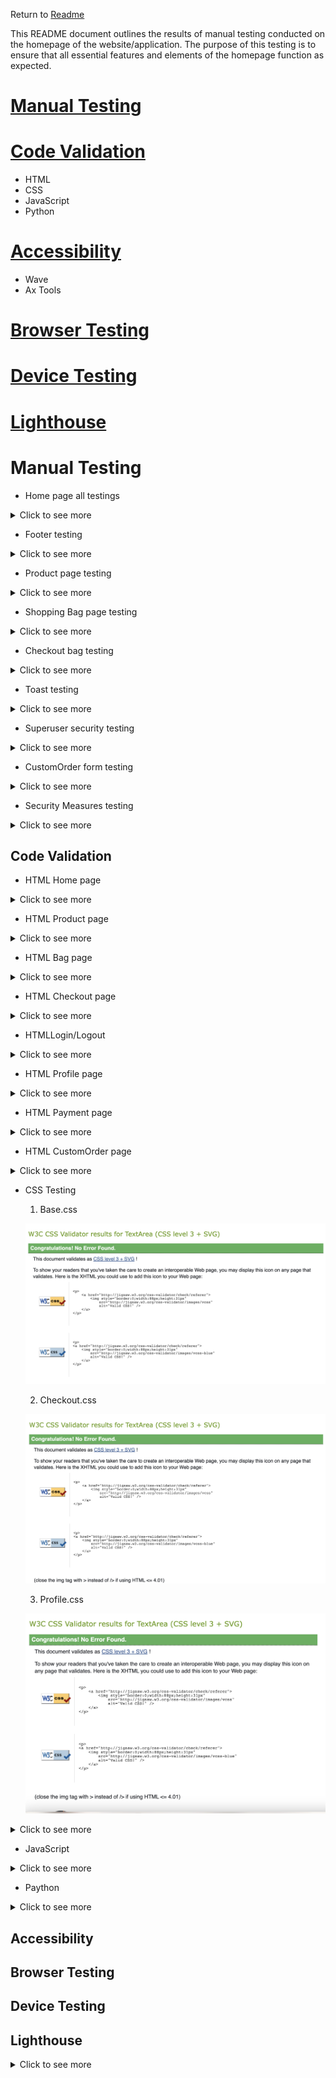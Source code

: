  Return to [Readme](https://github.com/Aliona83/project_j/blob/main/README.md)

This README document outlines the results of manual testing conducted on the homepage of the website/application. The purpose of this testing is to ensure that all essential features and elements of the homepage function as expected.

# [Manual Testing](#manual-testing)
# [Code Validation](#code-validation)
  * HTML
  * CSS
  * JavaScript
  * Python

# [Accessibility](#accessibility)
  * Wave
  * Ax Tools

# [Browser Testing](#browser-testing)
# [Device Testing](#device-testing)
# [Lighthouse](#lighthouse)


# Manual Testing

  * Home page all testings
   <details>
  <summary>Click to see more</summary>

  ![](/readmeImages/homePageTest.png)

  ![](/readmeImages/homePageTesting.png)
  </details>

   * Footer testing
   <details>
   <summary>Click to see more</summary>

   ![](/readmeImages/footerTesting.png)

  </details>

   * Product page testing

   <details>
   <summary>Click to see more</summary>

   ![](/readmeImages/productPageTest.png)

   </details>

   * Shopping Bag page testing

   <details>
   <summary>Click to see more</summary>

  ![](/readmeImages/shoppinBagTest.png)

</details>

* Checkout bag testing

<details>
   <summary>Click to see more</summary>

  ![](/readmeImages/checkoutTest.png)

</details>

* Toast testing

<details>
   <summary>Click to see more</summary>

  ![](/readmeImages/toastTest.png)

</details>

* Superuser security testing

<details>
   <summary>Click to see more</summary>

  ![](/readmeImages/superUserTest.png)

</details>

* CustomOrder form testing

<details>
   <summary>Click to see more</summary>

  ![](/readmeImages/customOrderTest.png)

</details>

* Security Measures testing

<details>
   <summary>Click to see more</summary>

  ![](/readmeImages/securityMeasuresTest.png)

</details>

## Code Validation

  * HTML Home page

<details>
   <summary>Click to see more</summary>

  ![]()

</details>

* HTML Product page

<details>
   <summary>Click to see more</summary>

  ![]()

</details>

* HTML Bag page

<details>
   <summary>Click to see more</summary>

  ![]()

</details>

* HTML Checkout page

<details>
   <summary>Click to see more</summary>

  ![]()

</details>

* HTMLLogin/Logout

<details>
   <summary>Click to see more</summary>

  ![]()

</details>

* HTML Profile page

<details>
   <summary>Click to see more</summary>

  ![]()

</details>

* HTML Payment page

<details>
   <summary>Click to see more</summary>

  ![]()

</details>

* HTML CustomOrder page

<details>
   <summary>Click to see more</summary>

  ![]()

</details>

* CSS Testing
  1. Base.css

  ![Base css](/readmeImages/baseCss.png)

  2. Checkout.css
  
  ![Checkout css](/readmeImages/checkoutCss.png)

  3. Profile.css
  
  ![Profile css](/readmeImages/profileCss.png)

<details>
   <summary>Click to see more</summary>

  ![]()

</details>

* JavaScript

<details>
   <summary>Click to see more</summary>

  ![]()

</details>

* Paython

<details>
   <summary>Click to see more</summary>

  ![]()

</details>


## Accessibility
## Browser Testing
## Device Testing
## Lighthouse 

<details>
   <summary>Click to see more</summary>
  1. Home Page

   * Desktop 

  ![Home Page](/readmeImages/homeLighthouse.png)
 
  * Mobile

  ![Home Page](/readmeImages/mobileHomeLighthouse.png)

  1. Jewellery Page
  * Desktop

  ![Jewellery Page](/readmeImages/detailPageLighthouse.png)
 
  * Mobile 

  ![](/readmeImages/detailMobileLighthouse.png)

   1. Jewellery Details Page
  * Desktop

  ![](/readmeImages/eachProductLighthouse.png)
 
  * Mobile 

  ![](/readmeImages/eachMobileLighthouse.png)

   1. Add to Bag Page
  * Desktop

  ![](/readmeImages)
 
  * Mobile 

  ![](/readmeImages)

</details>
